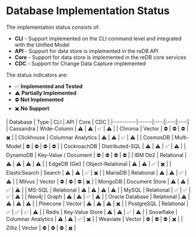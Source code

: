 # Database Implementation Status

The implementation status consists of:
- **CLI** - Support implemented on the CLI command level and integrated with the Unified Model
- **API** - Support for data store is implemented in the reDB API
- **Core** - Support for data store is implemented in the reDB core services
- **CDC** - Support for Change Data Capture implemented

The status indicators are:
- ✅ **Implemented and Tested** 
- ⚠️ **Partially Implemented** 
- ⛔️ **Not Implemented** 
- ✖️ **No Support** 

| Database | Type | CLI | API | Core | CDC |
|----------|------|:---:|:---:|:---:|
| Cassandra | Wide-Column          | ⚠️ | ⚠️ | ✅ | ⚠️ |
| Chroma | Vector                  | ⛔️ | ⛔️ | ⛔️ | ✖️ |
| Clickhouse | Columnar Analytics  | ⚠️ | ⚠️ | ✅ | ⚠️ |
| CosmosDB | Multi-Model           | ⛔️ | ⛔️ | ⛔️ | ⛔️ |
| CockroachDB | Distributed-SQL    | ⚠️ | ⚠️ | ✅ | ⚠️ |
| DynamoDB | Key-Value / Document  | ⛔️ | ⛔️ | ⛔️ | ⛔️ |
| IBM Db2 | Relational             | ⚠️ | ⚠️ | ⚠️ | ⚠️ |
| EdgeDB (Gel) | Object-Relalional | ⚠️ | ⚠️ | ✅ | ✖️ |
| ElasticSearch | Search           | ⚠️ | ⚠️ | ✅ | ✖️ |
| MariaDB | Relational             | ⚠️ | ⚠️ | ✅ | ⚠️ |
| Milvus | Vector                  | ⛔️ | ⛔️ | ⛔️ | ✖️ |
| MongoDB | Document Store         | ⚠️ | ⚠️ | ✅ | ⚠️ |
| MS-SQL | Relational              | ⚠️ | ⚠️ | ⚠️ | ⚠️ |
| MySQL | Relational               | ✅ | ✅ | ✅ | ⚠️ |
| Neo4j | Graph                    | ⚠️ | ⚠️ | ✅ | ⚠️ |
| Oracle Database | Relational     | ⚠️ | ⚠️ | ⚠️ | ⚠️ |
| Pinecone | Vector                | ⚠️ | ⚠️ | ⚠️ | ✖️ |
| PostgreSQL | Relational          | ✅ | ✅ | ✅ | ⚠️ |
| Redis | Key-Value Store          | ⚠️ | ⚠️ | ✅ | ⚠️ |
| Snowflake | Columnar Analytics   | ⚠️ | ⚠️ | ✅ | ✖️ |
| Weaviate | Vector                | ⛔️ | ⛔️ | ⛔️ | ✖️ |
| Zilliz | Vector                  | ⛔️ | ⛔️ | ⛔️ | ✖️ |
